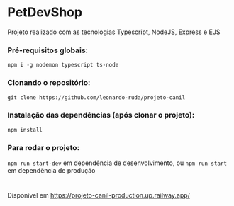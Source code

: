 # PetDevShop
Projeto realizado com as tecnologias Typescript, NodeJS, Express e EJS

### Pré-requisitos globais:
`npm i -g nodemon typescript ts-node`

### Clonando o repositório:
`git clone https://github.com/leonardo-ruda/projeto-canil`

### Instalação das dependências (após clonar o projeto):
`npm install`

### Para rodar o projeto:
`npm run start-dev` em dependência de desenvolvimento, ou `npm run start` em dependência de produção

#
Disponível em https://projeto-canil-production.up.railway.app/
